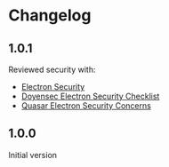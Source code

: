 # Changelog


## 1.0.1

Reviewed security with:
* [Electron Security](https://www.electronjs.org/docs/tutorial/security)
* [Doyensec Electron Security Checklist](https://doyensec.com/resources/us-17-Carettoni-Electronegativity-A-Study-Of-Electron-Security-wp.pdf)
* [Quasar Electron Security Concerns](https://quasar.dev/quasar-cli/developing-electron-apps/electron-security-concerns)



## 1.0.0

Initial version
